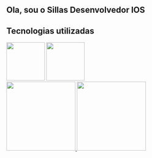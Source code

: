 ## Ola, sou o Sillas Desenvolvedor IOS

## Tecnologias utilizadas 

<div>
<img src="https://cdn.jsdelivr.net/gh/devicons/devicon/icons/swift/swift-original-wordmark.svg" height="100" width="100"/>

 <img src="https://cdn.jsdelivr.net/gh/devicons/devicon/icons/github/github-original-wordmark.svg" height="100" width="100" />
 </div>         
    
    
<div>
<a href="https://github.com/seu-usuário-aqui">
<img height="180em" src="https://github-readme-stats.vercel.app/api/top-langs/?sillasgoes&layout=compact&langs_count=7&theme=dracula"/>
<img height="180em" src="https://github-readme-stats.vercel.app/api?sillasgoes-aqui&show_icons=true&theme=dracula&include_all_commits=true&count_private=true"/>
</div>
